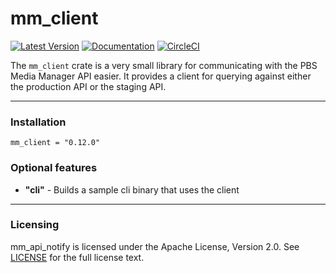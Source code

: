 # mm_client
[![Latest Version](https://img.shields.io/crates/v/mm_client.svg)](https://crates.io/crates/mm_client)
[![Documentation](https://docs.rs/mm_client/badge.svg)](https://docs.rs/mm_client)
[![CircleCI](https://circleci.com/gh/twincitiespublictelevision/mm_client.svg?style=svg)](https://circleci.com/gh/twincitiespublictelevision/mm_client)

The `mm_client` crate is a very small library for communicating with the PBS Media Manager API
easier. It provides a client for querying against either the production
API or the staging API.

---

### Installation

``
mm_client = "0.12.0"
``

### Optional features

* **"cli"** - Builds a sample cli binary that uses the client

---

### Licensing

mm_api_notify is licensed under the Apache License, Version 2.0. See [LICENSE](LICENSE) for the full license text.